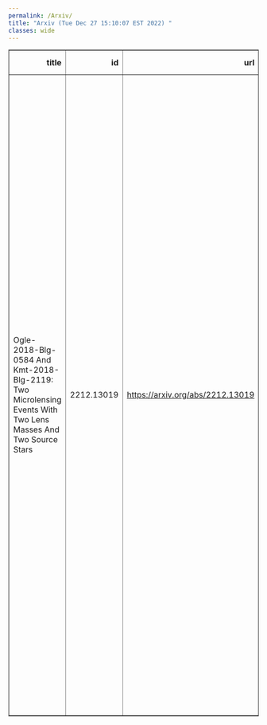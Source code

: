 ```yaml
---
permalink: /Arxiv/
title: "Arxiv (Tue Dec 27 15:10:07 EST 2022) "
classes: wide
---
```

<table border="1" class="dataframe">
  <thead>
    <tr style="text-align: right;">
      <th>title</th>
      <th>id</th>
      <th>url</th>
      <th>authors</th>
      <th>Local Authors</th>
    </tr>
  </thead>
  <tbody>
    <tr>
      <td>Ogle-2018-Blg-0584 And Kmt-2018-Blg-2119: Two Microlensing Events With   Two Lens Masses And Two Source Stars</td>
      <td>2212.13019</td>
      <td><a href="https://arxiv.org/abs/2212.13019" target="_blank">https://arxiv.org/abs/2212.13019</a></td>
      <td>Cheongho Han, Andrzej Udalski, Youn Kil Jung, Doeon Kim, Hongjing Yang, Michael D. Albrow, Sun-Ju Chung, Andrew Gould, Kyu-Ha Hwang, Hyoun-Woo Kim, Chung-Uk Lee, Yoon-Hyun Ryu, Yossi Shvartzvald, In-Gu Shin, Jennifer C. Yee, Weicheng Zang, Sang-Mok Cha, Dong-Jin Kim, Seung-Lee Kim, Dong-Joo Lee, Yongseok Lee, Byeong-Gon Park, Richard W. Pogge, Chun-Hwey Kim, Woong-Tae Kim, Przemek Mróz, Michał K. Szymański, Jan Skowron, Radosław Poleski, Igor Soszyński, Paweł Pietrukowicz, Szymon Kozłowski, Krzysztof A. Rybicki, Patryk Iwanek, Krzysztof Ulaczyk, Marcin Wrona, Mariusz Gromadzki</td>
      <td>Andrew Gould, Richard Pogge</td>
    </tr>
  </tbody>
</table>